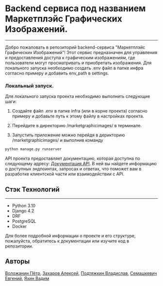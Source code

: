# Backend сервиса под названием Маркетплэйс Графических Изображений.
---
Добро пожаловать в репозиторий backend-сервиса "Маркетплэйс Графических Изображений"! Этот сервис предназначен для управления и предоставления доступа к графическим изображениям, где пользователи могут просматривать и приобретать изображения.
Для локального запуска необходимо создать .env файл в папке инфра согласно примеру и добавить env_path в settings.

### Локальный запуск.
Для локального запуска проекта необходимо выполнить следующие шаги:

1. Создайте файл .env в папке infra (или в корне проекта) согласно примеру и добавьте путь к этому файлу в настройках проекта.

2. Перейдите в директорию /marketgraphicimages/ в терминале.

3. Запустить приложение можно перейдя в дерикторию /marketgraphicimages/ и выполнив команду

```bash
python manage.py runserver
```

API проекта предоставляет документацию, которая доступна по следующему адресу: [Документация API](https://graphic-images.lex-v.ru/api/v1/swagger/). В ней вы найдете информацию о доступных эндпоинтах, запросах и ответах, что поможет вам в разработке клиентской части или взаимодействии с API.


## Стэк Технологий
---
- Python 3.10
- Django 4.2
- DRF
- PostgreSQL
- Docker

Для более подробной информации о проекте и его структуре, пожалуйста, обратитесь к документации или изучите код в репозитории.

## Авторы
[Воложанин Пётр](https://github.com/V1cimus), [Захаров Алексей](https://github.com/alexeypydev), [Подтяжкин Владислав](https://github.com/vlad3069), [Семашкевич Евгений](https://github.com/YauheniSA), [Яхин Вадим](https://github.com/VadimYakhin)